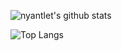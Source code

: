 ![nyantlet's github stats](https://github-readme-stats.vercel.app/api?username=nyantlet&show_icons=true&theme=dracula)

![Top Langs](https://github-readme-stats.vercel.app/api/top-langs/?username=nyantlet&theme=dracula)
